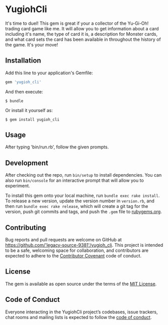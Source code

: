 # YugiohCli

It's time to duel!
This gem is great if your a collector of the Yu-Gi-Oh! trading card game like me. It will allow you to get information about a card including it's name, the type of card it is, a description for Monster cards, and what card sets the card has been available in throughout the history of the game.
It's your move!

## Installation

Add this line to your application's Gemfile:

```ruby
gem 'yugioh_cli'
```

And then execute:

    $ bundle

Or install it yourself as:

    $ gem install yugioh_cli

## Usage

After typing 'bin/run.rb', follow the given prompts.

## Development

After checking out the repo, run `bin/setup` to install dependencies. You can also run `bin/console` for an interactive prompt that will allow you to experiment.

To install this gem onto your local machine, run `bundle exec rake install`. To release a new version, update the version number in `version.rb`, and then run `bundle exec rake release`, which will create a git tag for the version, push git commits and tags, and push the `.gem` file to [rubygems.org](https://rubygems.org).

## Contributing

Bug reports and pull requests are welcome on GitHub at https://github.com/'legacy-source-9381'/yugioh_cli. This project is intended to be a safe, welcoming space for collaboration, and contributors are expected to adhere to the [Contributor Covenant](http://contributor-covenant.org) code of conduct.

## License

The gem is available as open source under the terms of the [MIT License](https://opensource.org/licenses/MIT).

## Code of Conduct

Everyone interacting in the YugiohCli project’s codebases, issue trackers, chat rooms and mailing lists is expected to follow the [code of conduct](https://github.com/'legacy-source-9381'/yugioh_cli/blob/master/CODE_OF_CONDUCT.md).
